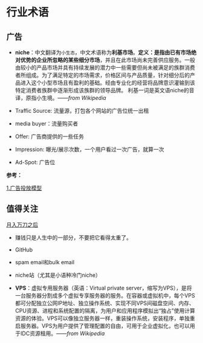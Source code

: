 # 行业术语

## 广告

- **niche**：中文翻译为`小生态`，中文术语称为**利基市场**。**定义：**是指由已有市场绝对优势的企业所忽略的某些**细分市场**，并且在此市场尚未完善供应服务。一般由较小的产品市场并具有持续发展的潜力中一些需要但尚未被满足的族群消费者所组成。为了满足特定的市场需求，价格区间与产品质量，针对细分后的产品进入这个小型市场且有盈利的基础。经由专业化的经营将品牌意识灌输到该特定消费者族群中逐渐形成该族群的领导品牌。 利基一词是英文语niche的音译，原指小生境。*——from Wikipedia*

- Traffic Source: 流量源，打包各个网站的广告位统一出租

- media buyer：流量购买者

- Offer: 广告商提供的一些任务

- Impression: 曝光/展示次数，一个用户看过一次广告，就算一次

- Ad-Spot: 广告位



**参考：**

[1.广告投放模型](https://www.advertcn.com/thread-84874-1-1.html)

## 值得关注

[月入万刀之后](https://zhuanlan.zhihu.com/p/33434285)

- 赚钱只是人生中的一部分，不要把它看得太重了。

- GitHub 

- spam email和bulk email

- niche站（尤其是小语种冷门niche）

- **VPS**：虚拟专用服务器（英语：Virtual private server，缩写为VPS），是将一台服务器分割成多个虚拟专享服务器的服务。在容器或虚拟机中，每个VPS都可分配独立公网IP地址、独立操作系统、实现不同VPS间磁盘空间、内存、CPU资源、进程和系统配置的隔离，为用户和应用程序模拟出“独占”使用计算资源的体验。VPS可以像独立服务器一样，重装操作系统，安装程序，单独重启服务器。VPS为用户提供了管理配置的自由，可用于企业虚拟化，也可以用于IDC资源租用。*——from Wikipedia*